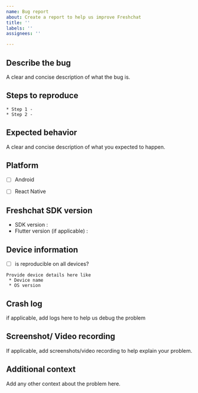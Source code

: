 ```yaml
---
name: Bug report
about: Create a report to help us improve Freshchat
title: ''
labels: ''
assignees: ''

---
```


## Describe the bug
A clear and concise description of what the bug is.

## Steps to reproduce
```    
* Step 1 -
* Step 2 - 
```

## Expected behavior
A clear and concise description of what you expected to happen.

## Platform
- [ ] Android

- [ ] React Native

## Freshchat SDK version
- SDK version : 
- Flutter version (if applicable) : 

## Device information
- [ ] is reproducible on all devices? 

```
Provide device details here like
 * Device name
 * OS version

```

## Crash log
if applicable, add logs here to help us debug the problem

## Screenshot/ Video recording 
If applicable, add screenshots/video recording to help explain your problem.

## Additional context
Add any other context about the problem here.
